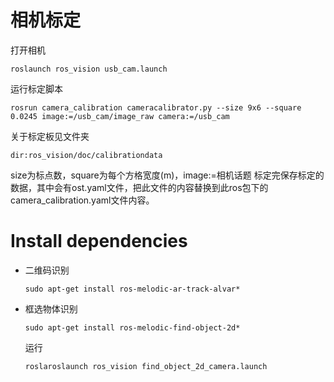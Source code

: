 

# 相机标定

打开相机

```
roslaunch ros_vision usb_cam.launch
```

运行标定脚本

```
rosrun camera_calibration cameracalibrator.py --size 9x6 --square 0.0245 image:=/usb_cam/image_raw camera:=/usb_cam
```

关于标定板见文件夹

```
dir:ros_vision/doc/calibrationdata
```

size为标点数，square为每个方格宽度(m)，image:=相机话题
标定完保存标定的数据，其中会有ost.yaml文件，把此文件的内容替换到此ros包下的camera_calibration.yaml文件内容。

# Install dependencies

- 二维码识别

	```
  sudo apt-get install ros-melodic-ar-track-alvar*
	```

- 框选物体识别

  ```
  sudo apt-get install ros-melodic-find-object-2d*
  ```

  运行

  ```
  roslaroslaunch ros_vision find_object_2d_camera.launch 
  ```

  

